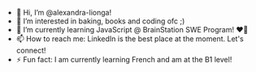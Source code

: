 - 👋 Hi, I’m @alexandra-lionga!
- 👀 I’m interested in baking, books and coding ofc ;)
- 🌱 I’m currently learning JavaScript @ BrainStation SWE Program! ❤️🚀
- 📫 How to reach me: LinkedIn is the best place at the moment. Let's connect! 
- ⚡ Fun fact: I am currently learning French and am at the B1 level!

<!---
alexandra-lionga/alexandra-lionga is a ✨ special ✨ repository because its `README.md` (this file) appears on your GitHub profile.
You can click the Preview link to take a look at your changes.
--->
